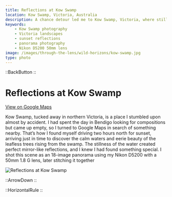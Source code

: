```yaml
---
title: Reflections at Kow Swamp
location: Kow Swamp, Victoria, Australia
description: A chance detour led me to Kow Swamp, Victoria, where still waters and leafless trees created perfect reflections at sunset.
keywords:
    - Kow Swamp photography
    - Victoria landscapes
    - sunset reflections
    - panorama photography
    - Nikon D5200 50mm lens
image: /images/through-the-lens/wild-horizons/kow-swamp.jpg
type: photo
---
```


::BackButton
::

# Reflections at Kow Swamp

<a href="https://www.google.com/maps/search/?api=1&query=Kow+Swamp,+Victoria,+Australia" target="_blank" rel="noopener noreferrer">View on Google Maps</a>

Kow Swamp, tucked away in northern Victoria, is a place I stumbled upon almost by accident. I had spent the day in Bendigo looking for compositions but came up empty, so I turned to Google Maps in search of something nearby. That’s how I found myself driving two hours north for sunset, arriving just in time to discover the calm waters and eerie beauty of the leafless trees rising from the swamp. The stillness of the water created perfect mirror-like reflections, and I knew I had found something special. I shot this scene as an 18-image panorama using my Nikon D5200 with a 50mm 1.8 G lens, later stitching it together

![Reflections at Kow Swamp](/images/through-the-lens/wild-horizons/kow-swamp.jpg)

<div class="mb-8"></div>

::ArrowDown
::

<div class="mb-8"></div>

::HorizontalRule
::
